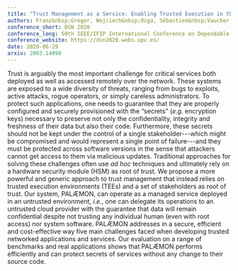 ```yaml
---
title: "Trust Management as a Service: Enabling Trusted Execution in the Face of Byzantine Stakeholders"
authors: Franz&nbsp;Gregor, Wojciech&nbsp;Ozga, Sébastien&nbsp;Vaucher, Rafael&nbsp;Pires, Do&nbsp;Le&nbsp;Quoc, Sergei&nbsp;Arnautov, André&nbsp;Martin, Valerio&nbsp;Schiavoni, Pascal&nbsp;Felber, Christof&nbsp;Fetzer
conference_short: DSN 2020
conference_long: 50th IEEE/IFIP International Conference on Dependable Systems and Networks, València, Spain
conference_website: https://dsn2020.webs.upv.es/
date: 2020-06-29
arxiv: 2003.14099
---
```

Trust is arguably the most important challenge for critical services both deployed as well as accessed remotely over the network.
These systems are exposed to a wide diversity of threats, ranging from bugs to exploits, active attacks, rogue operators, or simply careless administrators.
To protect such applications, one needs to guarantee that they are properly configured and securely provisioned with the “secrets” (*e.g.* encryption keys) necessary to preserve not only the confidentiality, integrity and freshness of their data but also their code.
Furthermore, these secrets should not be kept under the control of a single stakeholder---which might be compromised and would represent a single point of failure---and they must be protected across software versions in the sense that attackers cannot get access to them via malicious updates.
Traditional approaches for solving these challenges often use *ad hoc* techniques and ultimately rely on a hardware security module (HSM) as root of trust.
We propose a more powerful and generic approach to trust management that instead relies on trusted execution environments (TEEs) and a set of stakeholders as root of trust.
Our system, PALÆMON, can operate as a managed service deployed in an untrusted environment, *i.e.*, one can delegate its operations to an untrusted cloud provider with the guarantee that data will remain confidential despite not trusting any individual human (even with root access) nor system software.
PALÆMON addresses in a secure, efficient and cost-effective way five main challenges faced when developing trusted networked applications and services.
Our evaluation on a range of benchmarks and real applications shows that PALÆMON performs efficiently and can protect secrets of services without any change to their source code.
